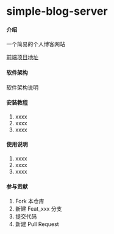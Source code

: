 # simple-blog-server

#### 介绍
一个简易的个人博客网站

<a href="https://gitee.com/hq230/simple-blog-client" target="_blank">前端项目地址</a>

#### 软件架构
软件架构说明


#### 安装教程

1.  xxxx
2.  xxxx
3.  xxxx

#### 使用说明

1.  xxxx
2.  xxxx
3.  xxxx

#### 参与贡献

1.  Fork 本仓库
2.  新建 Feat_xxx 分支
3.  提交代码
4.  新建 Pull Request